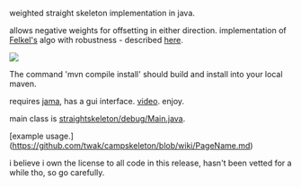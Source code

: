 weighted straight skeleton implementation in java.

allows negative weights for offsetting in either direction. implementation of [Felkel's](http://www.dma.fi.upm.es/mabellanas/tfcs/skeleton/html/documentacion/Straight%20Skeletons%20Implementation.pdf) algo with robustness - described [here](http://twak.blogspot.com/2009/05/engineering-weighted-straight-skeleton.html).

[![](http://farm5.static.flickr.com/4006/4709590538_76e5c9ce6f.jpg)](http://www.flickr.com/photos/twak/4709590538/)

The command 'mvn compile install' should build and install into your local maven.

requires [jama](http://math.nist.gov/javanumerics/jama/), has a gui interface. [video](http://www.youtube.com/watch?v=2twcln3_7Y8). enjoy.

main class is [straightskeleton/debug/Main.java](https://github.com/twak/campskeleton/blob/master/src/straightskeleton/debug/Main.java). 

[example usage.] (https://github.com/twak/campskeleton/blob/wiki/PageName.md)


i believe i own the license to all code in this release, hasn't been vetted for a while tho, so go carefully.
